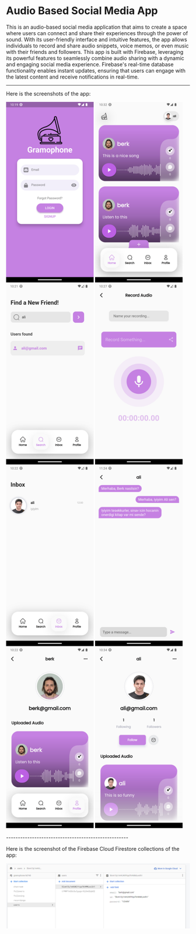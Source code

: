 # Audio Based Social Media App

This is an audio-based social media application that aims to create a space where users can connect and share their experiences through the power of sound.
With its user-friendly interface and intuitive features, the app allows individuals to record and share audio snippets, voice memos, or even music with their friends and followers.
This app is built with Firebase, leveraging its powerful features to seamlessly combine audio sharing with a dynamic and engaging social media experience.
Firebase's real-time database functionality enables instant updates, ensuring that users can engage with the latest content and receive notifications in real-time.

----------------------------------------------------
Here is the screenshots of the app:

<p float="left">
  <img src="screenshots/login_page.png" width="240" />
  <img src="screenshots/home_page_ali.png" width="240" />
  <img src="screenshots/search_page.png" width="240" /> 
  <img src="screenshots/record_page.png" width="240" />
  <img src="screenshots/inbox_page.png" width="240" />
  <img src="screenshots/chat_room.png" width="240" /> 
  <img src="screenshots/myprofile_page_berk.png" width="240" />
  <img src="screenshots/profile_page_ali.png" width="240" />
</p>
----------------------------------------------------

Here is the screenshot of the Firebase Cloud Firestore collections of the app:

<p float="left">
  <img src="screenshots/firebase.png" width="960" />
</p>
